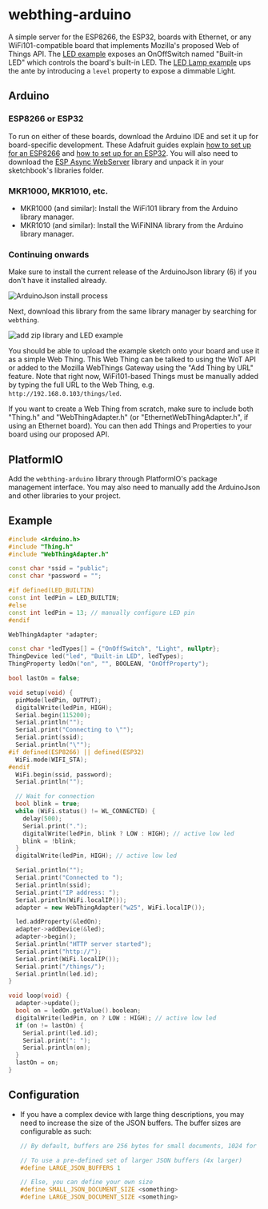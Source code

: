 webthing-arduino
================

A simple server for the ESP8266, the ESP32, boards with Ethernet, or any
WiFi101-compatible board that implements Mozilla's proposed Web of Things API.
The [LED
example](https://github.com/mozilla-iot/webthing-arduino/blob/master/examples/LED)
exposes an OnOffSwitch named "Built-in LED" which controls the board's built-in
LED. The [LED Lamp
example](https://github.com/mozilla-iot/webthing-arduino/blob/master/examples/LEDLamp)
ups the ante by introducing a `level` property to expose a dimmable Light.

## Arduino

### ESP8266 or ESP32

To run on either of these boards, download the Arduino IDE and set it up for
board-specific development. These Adafruit guides explain [how to set up for an
ESP8266](https://learn.adafruit.com/adafruit-feather-huzzah-esp8266/using-arduino-ide)
and [how to set up for an
ESP32](https://learn.adafruit.com/adafruit-huzzah32-esp32-feather/using-with-arduino-ide).
You will also need to download the [ESP Async
WebServer](https://github.com/me-no-dev/ESPAsyncWebServer/) library and unpack
it in your sketchbook's libraries folder.

### MKR1000, MKR1010, etc.

* MKR1000 (and similar): Install the WiFi101 library from the Arduino library
  manager.
* MKR1010 (and similar): Install the WiFiNINA library from the Arduino library
  manager.

### Continuing onwards

Make sure to install the current release of the ArduinoJson library (6) if you
don't have it installed already.

![ArduinoJson install process](https://github.com/mozilla-iot/webthing-arduino/raw/master/docs/arduinojson.png)

Next, download this library from the same library manager by searching for
`webthing`.

![add zip library and LED example](https://github.com/mozilla-iot/webthing-arduino/raw/master/docs/add-library-open-example.png)

You should be able to upload the example sketch onto your board and use it as a
simple Web Thing. This Web Thing can be talked to using the WoT API or added to
the Mozilla WebThings Gateway using the "Add Thing by URL" feature. Note that
right now, WiFi101-based Things must be manually added by typing the full URL
to the Web Thing, e.g. `http://192.168.0.103/things/led`.

If you want to create a Web Thing from scratch, make sure to include both
"Thing.h" and "WebThingAdapter.h" (or "EthernetWebThingAdapter.h", if using an
Ethernet board). You can then add Things and Properties to your board using our
proposed API.

## PlatformIO

Add the `webthing-arduino` library through PlatformIO's package management
interface. You may also need to manually add the ArduinoJson and other
libraries to your project.

## Example

```c++
#include <Arduino.h>
#include "Thing.h"
#include "WebThingAdapter.h"

const char *ssid = "public";
const char *password = "";

#if defined(LED_BUILTIN)
const int ledPin = LED_BUILTIN;
#else
const int ledPin = 13; // manually configure LED pin
#endif

WebThingAdapter *adapter;

const char *ledTypes[] = {"OnOffSwitch", "Light", nullptr};
ThingDevice led("led", "Built-in LED", ledTypes);
ThingProperty ledOn("on", "", BOOLEAN, "OnOffProperty");

bool lastOn = false;

void setup(void) {
  pinMode(ledPin, OUTPUT);
  digitalWrite(ledPin, HIGH);
  Serial.begin(115200);
  Serial.println("");
  Serial.print("Connecting to \"");
  Serial.print(ssid);
  Serial.println("\"");
#if defined(ESP8266) || defined(ESP32)
  WiFi.mode(WIFI_STA);
#endif
  WiFi.begin(ssid, password);
  Serial.println("");

  // Wait for connection
  bool blink = true;
  while (WiFi.status() != WL_CONNECTED) {
    delay(500);
    Serial.print(".");
    digitalWrite(ledPin, blink ? LOW : HIGH); // active low led
    blink = !blink;
  }
  digitalWrite(ledPin, HIGH); // active low led

  Serial.println("");
  Serial.print("Connected to ");
  Serial.println(ssid);
  Serial.print("IP address: ");
  Serial.println(WiFi.localIP());
  adapter = new WebThingAdapter("w25", WiFi.localIP());

  led.addProperty(&ledOn);
  adapter->addDevice(&led);
  adapter->begin();
  Serial.println("HTTP server started");
  Serial.print("http://");
  Serial.print(WiFi.localIP());
  Serial.print("/things/");
  Serial.println(led.id);
}

void loop(void) {
  adapter->update();
  bool on = ledOn.getValue().boolean;
  digitalWrite(ledPin, on ? LOW : HIGH); // active low led
  if (on != lastOn) {
    Serial.print(led.id);
    Serial.print(": ");
    Serial.println(on);
  }
  lastOn = on;
}
```

## Configuration

* If you have a complex device with large thing descriptions, you may need to
  increase the size of the JSON buffers. The buffer sizes are configurable as
  such:

    ```cpp
    // By default, buffers are 256 bytes for small documents, 1024 for larger ones

    // To use a pre-defined set of larger JSON buffers (4x larger)
    #define LARGE_JSON_BUFFERS 1

    // Else, you can define your own size
    #define SMALL_JSON_DOCUMENT_SIZE <something>
    #define LARGE_JSON_DOCUMENT_SIZE <something>
    ```
